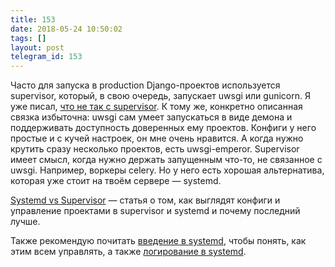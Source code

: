 ```yaml
---
title: 153
date: 2018-05-24 10:50:02
tags: []
layout: post
telegram_id: 153
---
```


Часто для запуска в production Django-проектов используется supervisor, который, в свою очередь, запускает uwsgi или gunicorn. Я уже писал, [что не так с supervisor](https://t.me/itgram_channel/113). К тому же, конкретно описанная связка избыточна: uwsgi сам умеет запускаться в виде демона и поддерживать доступность доверенных ему проектов. Конфиги у него простые и с кучей настроек, он мне очень нравится. А когда нужно крутить сразу несколько проектов, есть uwsgi-emperor. Supervisor имеет смысл, когда нужно держать запущенным что-то, не связанное с uwsgi. Например, воркеры celery. Но у него есть хорошая альтернатива, которая уже стоит на твоём сервере — systemd.

[Systemd vs Supervisor](http://gunes.io/2017/08/24/systemd-vs-supervisor/) — статья о том, как выглядят конфиги и управление проектами в supervisor и systemd и почему последний лучше.

Также рекомендую почитать [введение в systemd](https://bit.ly/2J0PwyP), чтобы понять, как этим всем управлять, а также [логирование в systemd](https://bit.ly/2x6LrEN).
